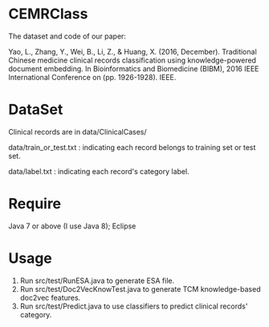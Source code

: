 # CEMRClass

The dataset and code of our paper:

Yao, L., Zhang, Y., Wei, B., Li, Z., & Huang, X. (2016, December). Traditional Chinese medicine clinical records classification using knowledge-powered document embedding. In Bioinformatics and Biomedicine (BIBM), 2016 IEEE International Conference on (pp. 1926-1928). IEEE.

# DataSet

Clinical records are in data/ClinicalCases/

data/train_or_test.txt : indicating each record belongs to training set or test set.

data/label.txt : indicating each record's category label.

# Require

Java 7 or above (I use Java 8); Eclipse



# Usage

1. Run src/test/RunESA.java to generate ESA file.
2. Run src/test/Doc2VecKnowTest.java to generate TCM knowledge-based doc2vec features.
3. Run src/test/Predict.java to use classifiers to predict clinical records' category.
